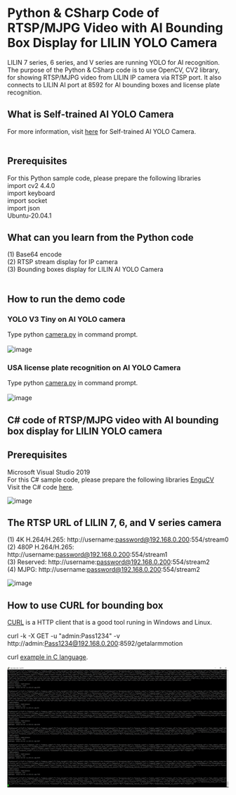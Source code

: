 # Python & CSharp Code of RTSP/MJPG Video with AI Bounding Box Display for LILIN YOLO Camera

LILIN 7 series, 6 series, and V series are running YOLO for AI recognition.  The purpose of the Python & CSharp code is to use OpenCV, CV2 library, for showing RTSP/MJPG video from LILIN IP camera via RTSP port.  It also connects to LILIN AI port at 8592 for AI bounding boxes and license plate recognition. 
<BR>
## What is Self-trained AI YOLO Camera
For more information, visit [here](https://ai.meritlilin.com.tw/) for Self-trained AI YOLO Camera.  
<BR>
## Prerequisites
For this Python sample code, please prepare the following libraries <BR>
import cv2 4.4.0 <BR> 
import keyboard <BR>
import socket <BR>
import json <BR>
Ubuntu-20.04.1 <BR>

## What can you learn from the Python code
(1) Base64 encode <BR>
(2) RTSP stream display for IP camera <BR>
(3) Bounding boxes display for LILIN AI YOLO Camera <BR>
<BR>
## How to run the demo code
### YOLO V3 Tiny on AI YOLO camera
Type python [camera.py](https://github.com/LILINOpenGitHub/Python-Code-of-RTSP-MJPG-Video-with-AI-Bounding-Box-Display-for-LILIN-YOLO-Camera-/blob/main/Python/camera.py) in command prompt.
<BR>
<BR>
![image](https://github.com/LILINOpenGitHub/Python-Code-of-RTSP-MJPG-Video-with-AI-Bounding-Box-Display-for-LILIN-YOLO-Camera-/blob/main/image/person_test.gif)
### USA license plate recognition on AI YOLO Camera
Type python [camera.py](https://github.com/LILINOpenGitHub/Python-Code-of-RTSP-MJPG-Video-with-AI-Bounding-Box-Display-for-LILIN-YOLO-Camera-/blob/main/Python/camera.py) in command prompt.
<BR>
<BR>
![image](https://github.com/LILINOpenGitHub/Python-Code-of-RTSP-MJPG-Video-with-AI-Bounding-Box-Display-for-LILIN-YOLO-Camera-/blob/main/image/plate_test_2.gif)

## C# code of RTSP/MJPG video with AI bounding box display for LILIN YOLO camera
## Prerequisites
Microsoft Visual Studio 2019 <BR>
For this C# sample code, please prepare the following libraries [EnguCV](https://github.com/emgucv/emgucv)
<BR>
Visit the C# code [here](https://github.com/LILINOpenGitHub/Python-CSharp--Code-of-RTSP-MJPG-Video-with-AI-Bounding-Box-Display-for-LILIN-YOLO-Camera-/blob/main/C%23/SDK_CSharp_test/Form1.cs).
 
![image](https://github.com/LILINOpenGitHub/Python-CSharp--Code-of-RTSP-MJPG-Video-with-AI-Bounding-Box-Display-for-LILIN-YOLO-Camera-/blob/main/image/nvrrtsp.gif)

## The RTSP URL of LILIN 7, 6, and V series camera
(1) 4K H.264/H.265: http://username:password@192.168.0.200:554/stream0 <BR>
(2) 480P H.264/H.265: http://username:password@192.168.0.200:554/stream1 <BR>
(3) Reserved: http://username:password@192.168.0.200:554/stream2 <BR>
(4) MJPG: http://username:password@192.168.0.200:554/stream2 <BR>

![image](https://github.com/LILINOpenGitHub/Python-Code-of-RTSP-MJPG-Video-with-AI-Bounding-Box-Display-for-LILIN-Yolo-Camera-/blob/main/image/image01.jpg)
 
 ## How to use CURL for bounding box
 [CURL](https://curl.se/download.html) is a HTTP client that is a good tool runing in Windows and Linux.
 
 curl -k -X GET  -u "admin:Pass1234" -v http://admin:Pass1234@192.168.0.200:8592/getalarmmotion
 
 curl [example in C language](https://github.com/LILINOpenGitHub/Python-CSharp--Code-of-RTSP-MJPG-Video-with-AI-Bounding-Box-Display-for-LILIN-YOLO-Camera-/blob/main/c/curl_example.c).
 
 ![image](https://github.com/LILINOpenGitHub/Python-CSharp--Code-of-RTSP-MJPG-Video-with-AI-Bounding-Box-Display-for-LILIN-YOLO-Camera-/blob/main/image/curl.jpg)
 

 
  

